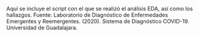 Aquí se incluye el script con el que se realizó el análisis EDA, así como los hallazgos.
Fuente: Laboratorio de Diagnóstico de Enfermedades Emergentes y Reemergentes. (2020). Sistema de Diagnóstico COVID-19. Universidad de Guadalajara.
